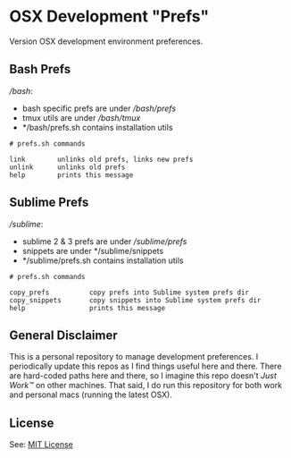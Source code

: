 # OSX Development "Prefs"

Version OSX development environment preferences.

## Bash Prefs

*/bash*:

- bash specific prefs are under */bash/prefs*
- tmux utils are under */bash/tmux*
- */bash/prefs.sh contains installation utils


```
# prefs.sh commands

link        unlinks old prefs, links new prefs
unlink      unlinks old prefs
help        prints this message

```

## Sublime Prefs

*/sublime*:

- sublime 2 & 3 prefs are under */sublime/prefs*
- snippets are under */sublime/snippets
- */sublime/prefs.sh contains installation utils

```
# prefs.sh commands

copy_prefs          copy prefs into Sublime system prefs dir
copy_snippets       copy snippets into Sublime system prefs dir
help                prints this message
```

## General Disclaimer

This is a personal repository to manage development preferences. I periodically update this repos as I find things useful here and there. There are hard-coded paths here and there, so I imagine this repo doesn't *Just Work™* on other machines. That said, I do run this repository for both work and personal macs (running the latest OSX).

## License

See: [MIT License](./LICENSE.md)
